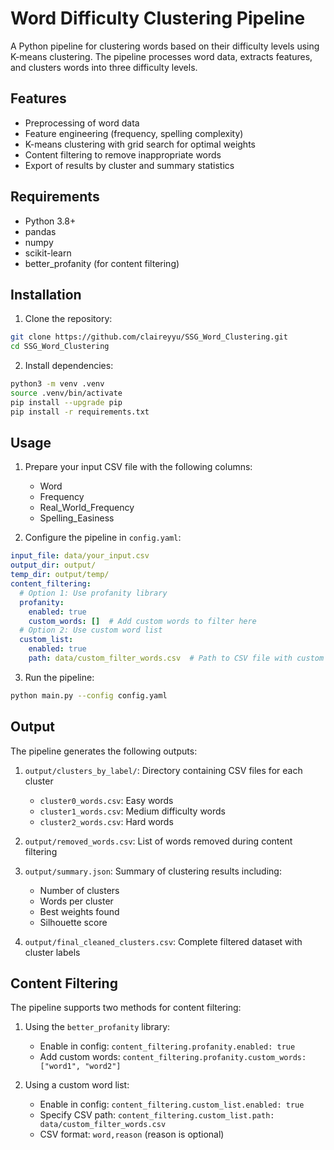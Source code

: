 # Word Difficulty Clustering Pipeline

A Python pipeline for clustering words based on their difficulty levels using K-means clustering. The pipeline processes word data, extracts features, and clusters words into three difficulty levels.

## Features

- Preprocessing of word data
- Feature engineering (frequency, spelling complexity)
- K-means clustering with grid search for optimal weights
- Content filtering to remove inappropriate words
- Export of results by cluster and summary statistics

## Requirements

- Python 3.8+
- pandas
- numpy
- scikit-learn
- better_profanity (for content filtering)

## Installation

1. Clone the repository:
```bash
git clone https://github.com/claireyyu/SSG_Word_Clustering.git
cd SSG_Word_Clustering
```

2. Install dependencies:
```bash
python3 -m venv .venv
source .venv/bin/activate
pip install --upgrade pip
pip install -r requirements.txt
```

## Usage

1. Prepare your input CSV file with the following columns:
   - Word
   - Frequency
   - Real_World_Frequency
   - Spelling_Easiness

2. Configure the pipeline in `config.yaml`:
```yaml
input_file: data/your_input.csv
output_dir: output/
temp_dir: output/temp/
content_filtering:
  # Option 1: Use profanity library
  profanity:
    enabled: true
    custom_words: []  # Add custom words to filter here
  # Option 2: Use custom word list
  custom_list:
    enabled: true
    path: data/custom_filter_words.csv  # Path to CSV file with custom word list
```

3. Run the pipeline:
```bash
python main.py --config config.yaml
```

## Output

The pipeline generates the following outputs:

1. `output/clusters_by_label/`: Directory containing CSV files for each cluster
   - `cluster0_words.csv`: Easy words
   - `cluster1_words.csv`: Medium difficulty words
   - `cluster2_words.csv`: Hard words

2. `output/removed_words.csv`: List of words removed during content filtering

3. `output/summary.json`: Summary of clustering results including:
   - Number of clusters
   - Words per cluster
   - Best weights found
   - Silhouette score

4. `output/final_cleaned_clusters.csv`: Complete filtered dataset with cluster labels

## Content Filtering

The pipeline supports two methods for content filtering:

1. Using the `better_profanity` library:
   - Enable in config: `content_filtering.profanity.enabled: true`
   - Add custom words: `content_filtering.profanity.custom_words: ["word1", "word2"]`

2. Using a custom word list:
   - Enable in config: `content_filtering.custom_list.enabled: true`
   - Specify CSV path: `content_filtering.custom_list.path: data/custom_filter_words.csv`
   - CSV format: `word,reason` (reason is optional)
